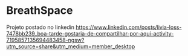 # BreathSpace

Projeto postado no linkedin https://www.linkedin.com/posts/livia-loss-7478bb239_boa-tarde-gostaria-de-compartilhar-por-aqui-activity-7195857135694483458-ngsw?utm_source=share&utm_medium=member_desktop
